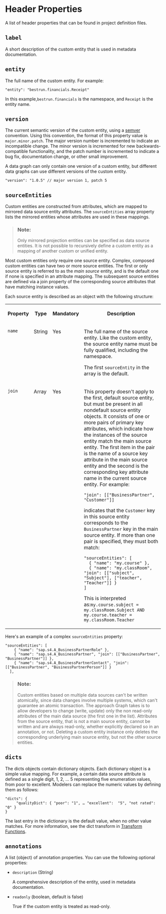 <!-- loio8951a9f2cb57421a8d3c638050042c2e -->

# Header Properties

A list of header properties that can be found in project definition files.



<a name="loio8951a9f2cb57421a8d3c638050042c2e__section_c2d_d22_cvb"/>

## `label`

A short description of the custom entity that is used in metadata documentation.



<a name="loio8951a9f2cb57421a8d3c638050042c2e__section_smm_l22_cvb"/>

## `entity`

The full name of the custom entity. For example:

```
"entity": "bestrun.financials.Receipt"
```

In this example,`bestrun.financials` is the namespace, and `Receipt` is the entity name.



<a name="loio8951a9f2cb57421a8d3c638050042c2e__section_km5_s22_cvb"/>

## `version`

The current semantic version of the custom entity, using a [semver](https://semver.org/) convention. Using this convention, the format of this property value is `major.minor.patch`. The major version number is incremented to indicate an incompatible change. The minor version is incremented for new backwards-compatible functionality, and the patch number is incremented to indicate a bug fix, documentation change, or other small improvement.

A data graph can only contain one version of a custom entity, but different data graphs can use different versions of the custom entity.

```
"version": "1.0.5" // major version 1, patch 5
```



<a name="loio8951a9f2cb57421a8d3c638050042c2e__section_gpj_z22_cvb"/>

## `sourceEntities`

Custom entities are constructed from attributes, which are mapped to mirrored data source entity attributes. The `sourceEntities` array property lists the mirrored entities whose attributes are used in these mappings.

> ### Note:  
> Only mirrored projection entities can be specified as data source entities. It is not possible to recursively define a custom entity as a mapping of another custom or unified entity.

Most custom entities only require one source entity. Complex, composed custom entities can have two or more source entities. The first or only source entity is referred to as the *main source* entity, and is the default one if none is specified in an attribute mapping. The subsequent source entities are defined via a join property of the corresponding source attributes that have matching instance values.

Each source entity is described as an object with the following structure:


<table>
<tr>
<th valign="top">

Property

</th>
<th valign="top">

Type

</th>
<th valign="top">

Mandatory

</th>
<th valign="top">

Description

</th>
</tr>
<tr>
<td valign="top">

`name` 

</td>
<td valign="top">

String

</td>
<td valign="top">

Yes

</td>
<td valign="top">

The full name of the source entity. Like the custom entity, the source entity name must be fully qualified, including the namespace.

The first `sourceEntity` in the array is the default.

</td>
</tr>
<tr>
<td valign="top">

`join` 

</td>
<td valign="top">

Array

</td>
<td valign="top">

Yes

</td>
<td valign="top">

This property doesn't apply to the first, default source entity, but must be present in all nondefault source entity objects. It consists of one or more pairs of primary key attributes, which indicate how the instances of the source entity match the main source entity. The first item in the pair is the name of a source key attribute in the main source entity and the second is the corresponding key attribute name in the current source entity. For example:

```
"join": [["BusinessPartner", "Customer"]] 
```

indicates that the `Customer` key in this source entity corresponds to the `BusinessPartner` key in the main source entity. If more than one pair is specified, they must both match:

```
"sourceEntities": [
  { "name": "my.course" },
  { "name": "my.classRoom", "join": [["subject", "Subject"], ["teacher", "Teacher"]] }
]

```

This is interpreted as:`my.course.subject = my.classRoom.Subject AND my.course.teacher = my.classRoom.Teacher`

</td>
</tr>
</table>

Here's an example of a complex `sourceEntities` property:

```
"sourceEntities": [
    { "name": "sap.s4.A_BusinessPartnerRole" },
    { "name": "sap.s4.A_BusinessPartner", "join": [["BusinessPartner", "BusinessPartner"]] },
    { "name": "sap.s4.A_BusinessPartnerContact", "join": [["BusinessPartner", "BusinessPartnerPerson"]] }
  ],

```

> ### Note:  
> Custom entities based on multiple data sources can't be written atomically, since data changes involve multiple systems, which can't guarantee an atomic transaction. The approach Graph takes is to allow developers to change \(write, update\) only the non read-only attributes of the main data source \(the first one in the list\). Attributes from the source entity, that is not a main source entity, cannot be written and are always read-only, whether explicitly declared so in an annotation, or not. Deleting a custom entity instance only deletes the corresponding underlying main source entity, but not the other source entities.



<a name="loio8951a9f2cb57421a8d3c638050042c2e__section_ynt_cl2_cvb"/>

## `dicts`

The dicts objects contain dictionary objects. Each dictionary object is a simple value mapping. For example, a certain data source attribute is defined as a single digit, 1, 2, … 5 representing five enumeration values, from poor to excellent. Modelers can replace the numeric values by defining them as follows:

```
"dicts": {
     "qualityDict": { "poor": "1", … "excellent":  "5", "not rated": "0" }
}

```

The last entry in the dictionary is the default value, when no other value matches. For more information, see the dict transform in [Transform Functions](transform-functions-cec1e73.md).



<a name="loio8951a9f2cb57421a8d3c638050042c2e__section_vxz_rq2_cvb"/>

## `annotations`

A list \(object\) of annotation properties. You can use the following optional properties:

-   `description` \(String\)

    A comprehensive description of the entity, used in metadata documentation.

-   `readonly` \(boolean, default is false\)

    True if the custom entity is treated as read-only.


